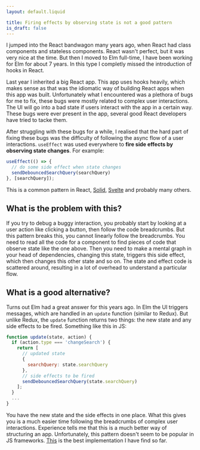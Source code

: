 ```yaml
---
layout: default.liquid

title: Firing effects by observing state is not a good pattern
is_draft: false
---
```


I jumped into the React bandwagon many years ago, when React had class components and stateless components. React wasn't perfect, but it was very nice at the time. But then I moved to Elm full-time, I have been working for Elm for about 7 years. In this type I completly missed the introduction of hooks in React.

Last year I inherited a big React app. This app uses hooks heavily, which makes sense as that was the idiomatic way of building React apps when this app was built. Unfortunately what I encountered was a plethora of bugs for me to fix, these bugs were mostly related to complex user interactions. The UI will go into a bad state if users interact with the app in a certain way. These bugs were ever present in the app, several good React developers have tried to tacke them.

After struggling with these bugs for a while, I realised that the hard part of fixing these bugs was the difficulty of following the async flow of a user interactions. `useEffect` was used everywhere to **fire side effects by observing state changes**. For example:

```js
useEffect(() => {
  // do some side effect when state changes
  sendDebouncedSearchQuery(searchQuery)
}, [searchQuery]);
```

This is a common pattern in React, [Solid](https://docs.solidjs.com/concepts/effects#using-an-effect), [Svelte](https://svelte.dev/docs/svelte/$effect) and probably many others.

## What is the problem with this?

If you try to debug a buggy interaction, you probably start by looking at a user action like clicking a button, then follow the code breadcrumbs. But this pattern breaks this, you cannot linearly follow the breadcrumbs. You need to read all the code for a component to find pieces of code that observe state like the one above. Then you need to make a mental graph in your head of dependencies, changing this state, triggers this side effect, which then changes this other state and so on. The state and effect code is scattered around, resulting in a lot of overhead to understand a particular flow.

## What is a good alternative?

Turns out Elm had a great answer for this years ago. In Elm the UI triggers messages, which are handled in an `update` function (similar to Redux). But unlike Redux, the `update` function returns two things: the new state and any side effects to be fired. Something like this in JS:

```js
function update(state, action) {
  if (action.type === 'changeSearch') {
    return [
      // updated state
      {
        searchQuery: state.searchQuery
      },
      // side effects to be fired
      sendDebouncedSearchQuery(state.searchQuery)
    ];
  }
  ...
}
```

You have the new state and the side effects in one place. What this gives you is a much easier time following the breadcrumbs of complex user interactions. Experience tells me that this is a much better way of structuring an app. Unfortunately, this pattern doesn't seem to be popular in JS frameworks. [This](https://github.com/atheck/react-elmish) is the best implementation I have find so far.
